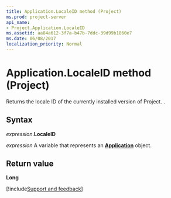 ```yaml
---
title: Application.LocaleID method (Project)
ms.prod: project-server
api_name:
- Project.Application.LocaleID
ms.assetid: aa84a612-3f7a-b47b-7ddc-39d99b1860e7
ms.date: 06/08/2017
localization_priority: Normal
---
```



# Application.LocaleID method (Project)

Returns the locale ID of the currently installed version of Project. .


## Syntax

_expression_.**LocaleID**

_expression_ A variable that represents an **[Application](Project.Application.md)** object.


## Return value

 **Long**

[!include[Support and feedback](~/includes/feedback-boilerplate.md)]